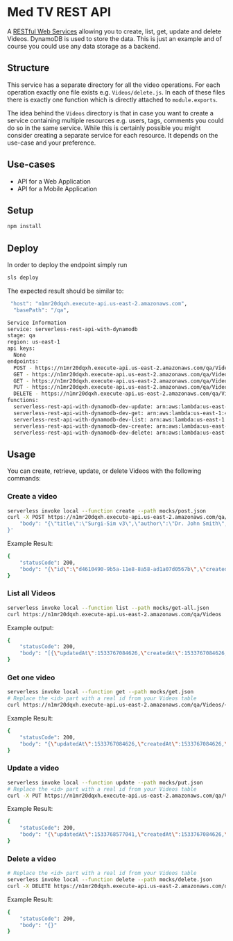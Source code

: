 <!--
title: MedTV REST API in NodeJS
description: A RESTful Web Service allowing you to create, list, get, update and delete Videos. DynamoDB is used to store the data. 
layout: Doc
-->
# Med TV REST API

 A [RESTful Web Services](https://en.wikipedia.org/wiki/Representational_state_transfer#Applied_to_web_services) allowing you to create, list, get, update and delete Videos. DynamoDB is used to store the data. This is just an example and of course you could use any data storage as a backend.

## Structure

This service has a separate directory for all the video operations. For each operation exactly one file exists e.g. `Videos/delete.js`. In each of these files there is exactly one function which is directly attached to `module.exports`.

The idea behind the `Videos` directory is that in case you want to create a service containing multiple resources e.g. users, tags, comments you could do so in the same service. While this is certainly possible you might consider creating a separate service for each resource. It depends on the use-case and your preference.

## Use-cases

- API for a Web Application
- API for a Mobile Application

## Setup

```bash
npm install
```

## Deploy

In order to deploy the endpoint simply run

```bash
sls deploy
```

The expected result should be similar to:

```bash
 "host": "n1mr20dqxh.execute-api.us-east-2.amazonaws.com",
  "basePath": "/qa",

Service Information
service: serverless-rest-api-with-dynamodb
stage: qa
region: us-east-1
api keys:
  None
endpoints:
  POST - https://n1mr20dqxh.execute-api.us-east-2.amazonaws.com/qa/Videos
  GET - https://n1mr20dqxh.execute-api.us-east-2.amazonaws.com/qa/Videos
  GET - https://n1mr20dqxh.execute-api.us-east-2.amazonaws.com/qa/Videos/{id}
  PUT - https://n1mr20dqxh.execute-api.us-east-2.amazonaws.com/qa/Videos/{id}
  DELETE - https://n1mr20dqxh.execute-api.us-east-2.amazonaws.com/qa/Videos/{id}
functions:
  serverless-rest-api-with-dynamodb-dev-update: arn:aws:lambda:us-east-1:488110005556:function:serverless-rest-api-with-dynamodb-dev-update
  serverless-rest-api-with-dynamodb-dev-get: arn:aws:lambda:us-east-1:488110005556:function:serverless-rest-api-with-dynamodb-dev-get
  serverless-rest-api-with-dynamodb-dev-list: arn:aws:lambda:us-east-1:488110005556:function:serverless-rest-api-with-dynamodb-dev-list
  serverless-rest-api-with-dynamodb-dev-create: arn:aws:lambda:us-east-1:488110005556:function:serverless-rest-api-with-dynamodb-dev-create
  serverless-rest-api-with-dynamodb-dev-delete: arn:aws:lambda:us-east-1:488110005556:function:serverless-rest-api-with-dynamodb-dev-delete
```

## Usage

You can create, retrieve, update, or delete Videos with the following commands:

### Create a video

```bash
serverless invoke local --function create --path mocks/post.json
curl -X POST https://n1mr20dqxh.execute-api.us-east-2.amazonaws.com/qa/Videos --data '{
    "body": "{\"title\":\"Surgi-Sim v3\",\"author\":\"Dr. John Smith\",\"uri\":\"https://youtu.be/Zd39HhAUFl0\",\"video_duration\":\"145\",\"video_description\":\"VARISES is helping create better-trained surgeons and surgical staff to meet the rapidly growing demand for procedures such as joint replacement surgeries.\"}"
}'
```

Example Result:
```bash
{
    "statusCode": 200,
    "body": "{\"id\":\"d4610490-9b5a-11e8-8a58-ad1a07d0567b\",\"createdAt\":1533767504729,\"updatedAt\":1533767504729,\"title\":\"Surgi-Sim v3\",\"author\":\"Dr. John Smith\",\"uri\":\"https://youtu.be/Zd39HhAUFl0\",\"video_duration\":\"145\",\"video_description\":\"VARISES is helping create better-trained surgeons and surgical staff to meet the rapidly growing demand for procedures such as joint replacement surgeries.\"}"
}
```

### List all Videos

```bash
serverless invoke local --function list --path mocks/get-all.json
curl https://n1mr20dqxh.execute-api.us-east-2.amazonaws.com/qa/Videos
```

Example output:
```bash
{
    "statusCode": 200,
    "body": "[{\"updatedAt\":1533767084626,\"createdAt\":1533767084626,\"uri\":\"https://youtu.be/Zd39HhAUFl0\",\"id\":\"d9fa8a30-9b59-11e8-9295-a70b67ebe25c\",\"video_duration\":\"145\",\"video_description\":\"VARISES is helping create better-trained surgeons and surgical staff to meet the rapidly growing demand for procedures such as joint replacement surgeries.\",\"author\":\"Dr. John Smith\",\"title\":\"Surgi-Sim v3\"},{\"updatedAt\":1533767272781,\"createdAt\":1533767272781,\"uri\":\"https://youtu.be/Zd39HhAUFl0\",\"id\":\"4a20b6e0-9b5a-11e8-9e53-b31a3b009369\",\"video_duration\":\"145\",\"video_description\":\"VARISES is helping create better-trained surgeons and surgical staff to meet the rapidly growing demand for procedures such as joint replacement surgeries.\",\"author\":\"Dr. John Smith\",\"title\":\"Surgi-Sim v3\"}]"
}
```

### Get one video

```bash
serverless invoke local --function get --path mocks/get.json
# Replace the <id> part with a real id from your Videos table
curl https://n1mr20dqxh.execute-api.us-east-2.amazonaws.com/qa/Videos/<id>
```

Example Result:
```bash
{
    "statusCode": 200,
    "body": "{\"updatedAt\":1533767084626,\"createdAt\":1533767084626,\"uri\":\"https://youtu.be/Zd39HhAUFl0\",\"id\":\"d9fa8a30-9b59-11e8-9295-a70b67ebe25c\",\"video_duration\":\"145\",\"video_description\":\"VARISES is helping create better-trained surgeons and surgical staff to meet the rapidly growing demand for procedures such as joint replacement surgeries.\",\"author\":\"Dr. John Smith\",\"title\":\"Surgi-Sim v3\"}"
}
```

### Update a video

```bash
serverless invoke local --function update --path mocks/put.json
# Replace the <id> part with a real id from your Videos table
curl -X PUT https://n1mr20dqxh.execute-api.us-east-2.amazonaws.com/qa/Videos/<id> --data '{"pathParameters": { "id": "d9fa8a30-9b59-11e8-9295-a70b67ebe25c"}, "body": "{\"title\":\"Surgi-Sim v3\",\"author\":\"Dr. Chris Frank\",\"uri\":\"https://youtu.be/Zd39HhAUFl0\",\"video_duration\":\"145\",\"video_description\":\"VARISES is helping create better-trained surgeons and surgical staff to meet the rapidly growing demand for procedures such as joint replacement surgeries.\"}"}'
```

Example Result:
```bash
{
    "statusCode": 200,
    "body": "{\"updatedAt\":1533768577041,\"createdAt\":1533767084626,\"uri\":\"https://youtu.be/Zd39HhAUFl0\",\"id\":\"d9fa8a30-9b59-11e8-9295-a70b67ebe25c\",\"video_duration\":\"145\",\"video_description\":\"VARISES is helping create better-trained surgeons and surgical staff to meet the rapidly growing demand for procedures such as joint replacement surgeries.\",\"author\":\"Dr. Chris Frank\",\"title\":\"Surgi-Sim v3\"}"
}
```

### Delete a video

```bash
# Replace the <id> part with a real id from your Videos table
serverless invoke local --function delete --path mocks/delete.json
curl -X DELETE https://n1mr20dqxh.execute-api.us-east-2.amazonaws.com/qa/Videos/<id>
```


Example Result:
```bash
{
    "statusCode": 200,
    "body": "{}"
}
```
